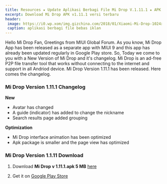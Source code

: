 ```yaml
---
title: Resources ★ Update Aplikasi Berbagi File Mi Drop V.1.11.1 ★ APK
excerpt: Download Mi Drop APK v1.11.1 versi terbaru
header:
 image: https://i0.wp.xom/img.gizchina.com/2018/01/Xiaomi-Mi-Drop-1024x576.jpg?resize=640,320
 caption: aplikasi berbagi file bebas iklan
---
```


Hello Mi Drop Fan,
Greetings from MIUI Global Forum. As you know, Mi Drop App has been released as a separate app with MIUI 9 and this app has already been updated regularly in Google Play store. So, Today we come to you with a New Version of Mi Drop and it's changelog. Mi Drop is an ad-free P2P file transfer tool that works without connecting to the internet and support in all Andriod device. Mi Drop Version 1.11.1 has been released. Here comes the changelog.

### Mi Drop Version 1.11.1 Changelog

**New**

- Avatar has changed 
- A guide (indicator) has added to change the nickname
- Search results page added grouping

**Optimization**
- Mi Drop interface animation has been optimized
- Apk package is smaller and the page view has optimized   

### Mi Drop Version 1.1.11 Download 
1) Download **Mi Drop v 1.11.1.apk 5 MB** [here](/dl/pcloud?code=x&size=5MB&name=MiDropV.1.11.1.apk)

2) Get it on [Google Play Store](https://play.google.com/store/apps/details?id=com.xiaomi.midrop&hl=en)
